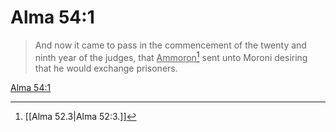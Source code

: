 # Alma 54:1

> And now it came to pass in the commencement of the twenty and ninth year of the judges, that <u>Ammoron</u>[^a] sent unto Moroni desiring that he would exchange prisoners.

[Alma 54:1](https://www.churchofjesuschrist.org/study/scriptures/bofm/alma/54?lang=eng&id=p1#p1)


[^a]: [[Alma 52.3|Alma 52:3.]]

